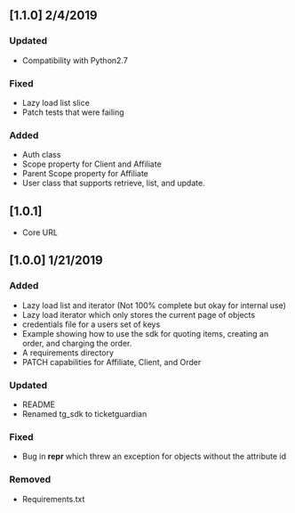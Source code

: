 ## [1.1.0] 2/4/2019
### Updated
 - Compatibility with Python2.7

### Fixed
 - Lazy load list slice
 - Patch tests that were failing

### Added
 - Auth class
 - Scope property for Client and Affiliate
 - Parent Scope property for Affiliate
 - User class that supports retrieve, list, and update.

## [1.0.1]
 - Core URL

## [1.0.0] 1/21/2019
### Added
 - Lazy load list and iterator (Not 100% complete but okay for internal use)
 - Lazy load iterator which only stores the current page of objects
 - credentials file for a users set of keys
 - Example showing how to use the sdk for quoting items, creating an order, and charging the order.
 - A requirements directory
 - PATCH capabilities for Affiliate, Client, and Order

### Updated
 - README
 - Renamed tg_sdk to ticketguardian

### Fixed
 - Bug in __repr__ which threw an exception for objects without the attribute id

### Removed
 - Requirements.txt